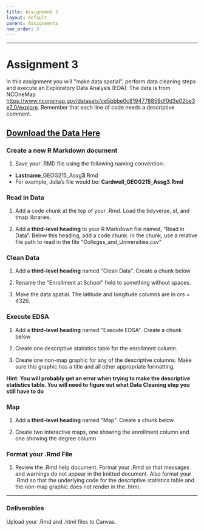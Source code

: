 ```yaml
---
title: Assignment 3
layout: default
parent: Assignments
nav_order: 3
---
```





<style>
div.blue { background-color:#e0f0ff; padding: 10px 10px 3px 10px;}
</style>

------------------------------------------------------------------------
# Assignment 3
In this assignment you will "make data spatial", perform data 
cleaning steps and execute an Exploratory Data Analysis (EDA).
The data is from NCOneMap <https://www.nconemap.gov/datasets/ce5bbbe0c8194778859df0d3e02be3e7_0/explore>.
Remember that each line of code needs a descriptive comment. 

[**Download the Data Here**](https://drive.google.com/uc?export=download&id=1XuctmR6FtABZrT2UaCRgJ_9vTOVxsQnw)
------------------------------------------------------------------------

### Create a new R Markdown document

1.  Save your .RMD file using the following naming convention:

-   **Lastname**\_GEOG215\_Assg**3**.Rmd
-   For example, Julia’s file would be: **Cardwell\_GEOG215\_Assg3.Rmd**

### Read in Data

1.  Add a code chunk at the top of your .Rmd. Load the tidyverse, sf,
    and tmap libraries.

2.  Add a **third-level heading** to your R Markdown file named, “Read
    in Data”. Below this heading, add a code chunk. In the chunk, use a
    relative file path to read in the file "Colleges_and_Universities.csv"


### Clean Data

1. Add a **third-level heading** named "Clean Data". Create a chunk below
   
2.  Rename the "Enrollment at School" field to something without spaces.

3.  Make the data spatial. The latitude and longitude columns are in crs = 4326.

### Execute EDSA

1. Add a **third-level heading** named "Execute EDSA". Create a chunk below
   
2.  Create one descriptive statistics table for the enrollment column. 

3.  Create one non-map graphic for any of the descriptive columns. Make sure this graphic has a title
   and all other appropriate formatting. 

**Hint: You will probably get an error when trying to make the descriptive 
statistics table. You will need to figure out what Data Cleaning step you
still have to do**


### Map
1. Add a **third-level heading** named "Map". Create a chunk below

2. Create two interactive maps, one showing the enrollment column and one showing the degree column


### Format your .Rmd File
1. Review the .Rmd help document. Format your .Rmd so that messages and warnings
   do not appear in the knitted document. Also format your .Rmd so that the underlying code
   for the descriptive statistics table and the non-map graphic does not render in the .html.
   

------------------------------------------------------------------------

### Deliverables

Upload your .Rmd and .html files to Canvas.
